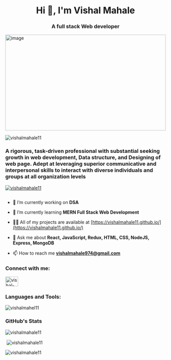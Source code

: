 <h1 align="center">Hi 👋, I'm Vishal Mahale</h1>
<h3 align="center">A full stack Web developer</h3>
<img height="300px" width="100%"  src="https://media-exp1.licdn.com/dms/image/C4D16AQFDUsBYLQRtRg/profile-displaybackgroundimage-shrink_350_1400/0/1656051157737?e=1669248000&v=beta&t=tTA28EQJZA23h2lDwz08sDbBqVrAuZx_TJV6rE5ZiwM" alt="image"/>

<p align="left"> <img src="https://komarev.com/ghpvc/?username=vishalmahale11&label=Profile%20views&color=0e75b6&style=flat" alt="vishalmahale11" /> </p>
<h3>A rigorous, task-driven professional with substantial
seeking growth in web development, Data structure,
and Designing of web page. Adept at leveraging
superior communicative and interpersonal skills to
interact with diverse individuals and groups at all
organization levels</h3>

<p align="left"> <a href="https://github.com/ryo-ma/github-profile-trophy"><img src="https://github-profile-trophy.vercel.app/?username=vishalmahale11" alt="vishalmahale11" /></a> </p>

<p align="left"> <a href="https://twitter.com/" target="blank"><img src="https://img.shields.io/twitter/follow/?logo=twitter&style=for-the-badge" alt="" /></a> </p>

- 🔭 I’m currently working on **DSA**

- 🌱 I’m currently learning **MERN Full Stack Web Development**

- 👨‍💻 All of my projects are available at [https://vishalmahale11.github.io/](https://vishalmahale11.github.io/)

- 💬 Ask me about **React, JavaScript, Redux, HTML, CSS, NodeJS, Express, MongoDB**

- 📫 How to reach me **vishalmahale974@gmail.com**

<h3 align="left">Connect with me:</h3>
<p align="left">
<a href="https://linkedin.com/in/vishal-mahale-87688a192" target="blank"><img align="center" src="https://raw.githubusercontent.com/rahuldkjain/github-profile-readme-generator/master/src/images/icons/Social/linked-in-alt.svg" alt="vishal-mahale-87688a192" height="30" width="40" /></a>

</p>

<h3 align="left">Languages and Tools:</h3>
<!-- <p align="left"> <a href="https://babeljs.io/" target="_blank" rel="noreferrer"> <img src="https://user-images.githubusercontent.com/56288/58110630-8a3c1080-7bb5-11e9-8f16-afa391dc4223.jpg" alt="babel" width="40" height="40"/> </a> <a href="https://www.w3schools.com/css/" target="_blank" rel="noreferrer"> <img src="https://raw.githubusercontent.com/devicons/devicon/master/icons/css3/css3-original-wordmark.svg" alt="css3" width="40" height="40"/> </a> <a href="https://www.cypress.io" target="_blank" rel="noreferrer"> <img src="https://blog.knoldus.com/wp-content/uploads/2022/04/cypress.png" alt="cypress" width="40" height="40"/> </a> <a href="https://expressjs.com" target="_blank" rel="noreferrer"> <img src="https://w7.pngwing.com/pngs/925/447/png-transparent-express-js-node-js-javascript-mongodb-node-js-text-trademark-logo.png" alt="express" width="40" height="40"/> </a> <a href="https://git-scm.com/" target="_blank" rel="noreferrer"> <img src="https://www.vectorlogo.zone/logos/git-scm/git-scm-icon.svg" alt="git" width="40" height="40"/> </a> <a href="https://heroku.com" target="_blank" rel="noreferrer"> <img src="https://www.vectorlogo.zone/logos/heroku/heroku-icon.svg" alt="heroku" width="40" height="40"/> </a> <a href="https://www.w3.org/html/" target="_blank" rel="noreferrer"> <img src="https://raw.githubusercontent.com/devicons/devicon/master/icons/html5/html5-original-wordmark.svg" alt="html5" width="40" height="40"/> </a> <a href="https://developer.mozilla.org/en-US/docs/Web/JavaScript" target="_blank" rel="noreferrer"> <img src="https://raw.githubusercontent.com/devicons/devicon/master/icons/javascript/javascript-original.svg" alt="javascript" width="40" height="40"/> </a> <a href="https://jestjs.io" target="_blank" rel="noreferrer"> <img src="https://www.vectorlogo.zone/logos/jestjsio/jestjsio-icon.svg" alt="jest" width="40" height="40"/> </a> <a href="https://www.mongodb.com/" target="_blank" rel="noreferrer"> <img src="https://raw.githubusercontent.com/devicons/devicon/master/icons/mongodb/mongodb-original-wordmark.svg" alt="mongodb" width="40" height="40"/> </a> <a href="https://nodejs.org" target="_blank" rel="noreferrer"> <img src="https://raw.githubusercontent.com/devicons/devicon/master/icons/nodejs/nodejs-original-wordmark.svg" alt="nodejs" width="40" height="40"/> </a> <a href="https://postman.com" target="_blank" rel="noreferrer"> <img src="https://www.vectorlogo.zone/logos/getpostman/getpostman-icon.svg" alt="postman" width="40" height="40"/> </a> <a href="https://reactjs.org/" target="_blank" rel="noreferrer"> <img src="https://raw.githubusercontent.com/devicons/devicon/master/icons/react/react-original-wordmark.svg" alt="react" width="40" height="40"/> </a> <a href="https://redux.js.org" target="_blank" rel="noreferrer"> <img src="https://raw.githubusercontent.com/devicons/devicon/master/icons/redux/redux-original.svg" alt="redux" width="40" height="40"/> </a> <a href="https://www.typescriptlang.org/" target="_blank" rel="noreferrer"> <img src="https://raw.githubusercontent.com/devicons/devicon/master/icons/typescript/typescript-original.svg" alt="typescript" width="40" height="40"/> </a> </p> -->
<img src="https://user-images.githubusercontent.com/82999542/132934744-131c1891-4a4f-4e88-a64a-36720ad7470b.png" alt="vishalmahel11"/>

<h3>GitHub's Stats</h3>
<p><img align="center" src="https://github-readme-stats.vercel.app/api/top-langs?username=vishalmahale11&show_icons=true&locale=en&layout=compact" alt="vishalmahale11" /></p>

<p>&nbsp;<img align="center" src="https://github-readme-stats.vercel.app/api?username=vishalmahale11&show_icons=true&locale=en" alt="vishalmahale11" /></p>

<p><img align="center" src="https://github-readme-streak-stats.herokuapp.com/?user=vishalmahale11&" alt="vishalmahale11" /></p>
